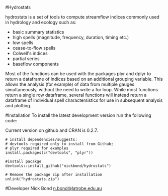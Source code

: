 #Hydrostats

 hydrostats is a set of tools to compute streamflow indices commonly used in hydrology and ecology such as:
- basic summary statistics
- high spells (magnitude, frequency, duration, timing etc.)
- low spells
- cease-to-flow spells
- Colwell's indices
- partial series
- baseflow components

	
Most of the functions can be used with the packages plyr and dplyr to return a dataframe of indices based on an additional grouping variable. This allows the analysis (for example) of data from multiple gauges simultaneously, without the need to write a for loop. While most functions return a single row dataframe, several functions will instead return a dataframe of individual spell charactersistics for use in subsequent analysis and plotting.

#Installation
To install the latest development version run the following code: 

Current version on github and CRAN is 0.2.7.

	# install dependencies/suggests:
	# devtools required only to install from Github; 
	# plyr required for examples
	install.packages(c("devtools", "plyr"))

	#install pacakge
	devtools::install_github("nickbond/hydrostats")

	# Remove the package zip after installation
	unlink("hydrostats.zip")


#Developer
Nick Bond n.bond@latrobe.edu.au
